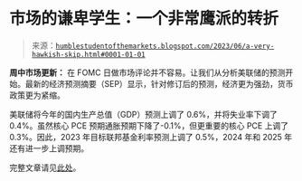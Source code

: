 <!--yml

类别：未分类

日期：2024-05-18 01:28:36

-->

# 市场的谦卑学生：一个非常鹰派的转折

> 来源：[`humblestudentofthemarkets.blogspot.com/2023/06/a-very-hawkish-skip.html#0001-01-01`](https://humblestudentofthemarkets.blogspot.com/2023/06/a-very-hawkish-skip.html#0001-01-01)

**周中市场更新：** 在 FOMC 日做市场评论并不容易。让我们从分析美联储的预测开始。最新的经济预测摘要（SEP）显示，针对修订后的预测，经济更为强劲，货币政策更为紧缩。

美联储将今年的国内生产总值（GDP）预测上调了 0.6%，并将失业率下调了 0.4%。虽然核心 PCE 预期通胀预期下降了-0.1%，但更重要的核心 PCE 上调了 0.3%。因此，2023 年目标联邦基金利率预测上调了 0.5%，2024 年和 2025 年还有进一步上调预期。

完整文章请见[此处](https://humblestudentofthemarkets.com/2023/06/14/a-very-hawkish-skip/)。  
